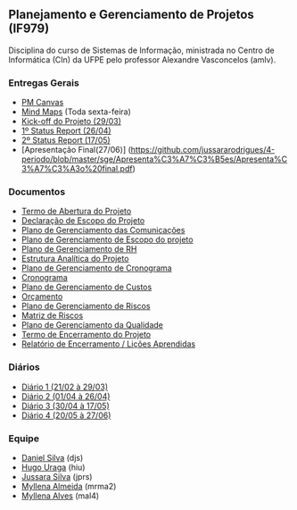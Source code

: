 ## Planejamento e Gerenciamento de Projetos (IF979)

Disciplina do curso de Sistemas de Informação, ministrada no Centro de Informática (CIn) da UFPE pelo professor Alexandre Vasconcelos (amlv). 

### Entregas Gerais
- [PM Canvas](https://github.com/jussararodrigues/4-periodo/tree/master/pgp/pm-canvas)
- [Mind Maps](https://github.com/jussararodrigues/4-periodo/tree/master/pgp/mind-maps) (Toda sexta-feira)
- [Kick-off do Projeto (29/03)](https://github.com/jussararodrigues/4-periodo/blob/master/pgp/artefatos/Entregas%201/Kick-off%20Apresenta%C3%A7%C3%A3o.pdf)
- [1º Status Report (26/04)](https://slides.com/jussarasilva/kickoff-1/fullscreen#/)
- [2º Status Report (17/05)](https://slides.com/myllenaalvesdelima/kickoff-1/fullscreen/#/)
- [Apresentação Final(27/06)] (https://github.com/jussararodrigues/4-periodo/blob/master/sge/Apresenta%C3%A7%C3%B5es/Apresenta%C3%A7%C3%A3o%20final.pdf)

### Documentos
- [Termo de Abertura do Projeto](https://github.com/jussararodrigues/4-periodo/blob/master/pgp/artefatos/Entregas%201/G-Suite%20-%20Termo%20de%20abertura%20de%20Projeto%20(Revisado).pdf)
- [Declaração de Escopo do Projeto](https://github.com/jussararodrigues/4-periodo/blob/master/pgp/artefatos/Entregas%202/Declara%C3%A7%C3%A3o%20de%20Escopo%20do%20Projeto%20.pdf)
- [Plano de Gerenciamento das Comunicações](https://github.com/jussararodrigues/4-periodo/blob/master/pgp/artefatos/Entregas%202/Plano%20de%20Gerenciamento%20das%20Comunica%C3%A7%C3%B5es.pdf)
- [Plano de Gerenciamento de Escopo do projeto](https://github.com/jussararodrigues/4-periodo/blob/master/pgp/artefatos/Entregas%203/Plano%20de%20Gerenciamento%20de%20Escopo%20do%20projeto.pdf)
- [Plano de Gerenciamento de RH](https://github.com/jussararodrigues/4-periodo/blob/master/pgp/artefatos/Entregas%202/Plano%20de%20Gerenciamento%20de%20RH.pdf)
- [Estrutura Analítica do Projeto](https://github.com/jussararodrigues/4-periodo/blob/master/pgp/artefatos/Entregas%203/EAP%20Descri%C3%A7%C3%A3o.pdf)
- [Plano de Gerenciamento de Cronograma](https://github.com/jussararodrigues/4-periodo/blob/master/pgp/artefatos/Entregas%203/Plano%20de%20Gerenciamento%20de%20Cronograma.pdf)
- [Cronograma](https://github.com/jussararodrigues/4-periodo/blob/master/pgp/artefatos/Entregas%203/Cronograma%20SPRINTS%20(NTI)%20-%20Plano%20de%20cronograma.pdf)
- [Plano de Gerenciamento de Custos](https://github.com/jussararodrigues/4-periodo/blob/master/pgp/artefatos/Entregas%204/Plano%20de%20Gerenciamento%20de%20Custos.pdf)
- [Orçamento](https://github.com/jussararodrigues/4-periodo/blob/master/pgp/artefatos/Entregas%204/Or%C3%A7amento.pdf)
- [Plano de Gerenciamento de Riscos](https://github.com/jussararodrigues/4-periodo/blob/master/pgp/artefatos/Entregas%204/Plano%20de%20Gerenciamento%20de%20Riscos.pdf)
- [Matriz de Riscos](https://github.com/jussararodrigues/4-periodo/blob/master/pgp/artefatos/Entregas%204/Matriz%20de%20Riscos.pdf)
- [Plano de Gerenciamento da Qualidade](https://github.com/jussararodrigues/4-periodo/blob/master/pgp/artefatos/Entregas%204/Plano%20de%20qualidade.pdf)
- [Termo de Encerramento do Projeto](https://github.com/jussararodrigues/4-periodo/blob/master/pgp/artefatos/Entregas%204/Termo%20de%20encerramento%20do%20projeto.pdf)
- [Relatório de Encerramento / Lições Aprendidas](https://github.com/jussararodrigues/4-periodo/blob/master/pgp/artefatos/Entregas%204/Relatorio%20de%20encerramento%20-%20Licoes%20Aprendidas.pdf)

### Diários
- [Diário 1 (21/02 à 29/03)](https://github.com/jussararodrigues/4-periodo/blob/master/pgp/artefatos/Entregas%201/Di%C3%A1rio%20de%20Atividades%201%20(21-02%20-%2029-03).pdf)
- [Diário 2 (01/04 à 26/04)](https://github.com/jussararodrigues/4-periodo/blob/master/pgp/artefatos/Entregas%202/Di%C3%A1rio%20de%20Atividades%202%20(01_04%20%20-%2026_04).pdf)
- [Diário 3 (30/04 à 17/05)](https://github.com/jussararodrigues/4-periodo/blob/master/pgp/artefatos/Entregas%203/Di%C3%A1rio%20de%20Atividades%203%20(30-04%20%20-%2017-05).pdf)
- [Diário 4 (20/05 à 27/06)](https://github.com/jussararodrigues/4-periodo/blob/master/pgp/artefatos/Entregas%204/Di%C3%A1rio%20de%20Atividades.pdf)

### Equipe
- [Daniel Silva](https://github.com/shirubadan) (djs)
- [Hugo Uraga](https://github.com/hugouraga) (hiu)
- [Jussara Silva](https://github.com/jussararodrigues) (jprs)
- [Myllena Almeida](https://github.com/MyllenaAlmeida) (mrma2)
- [Myllena Alves](https://github.com/myllenaalves) (mal4)
